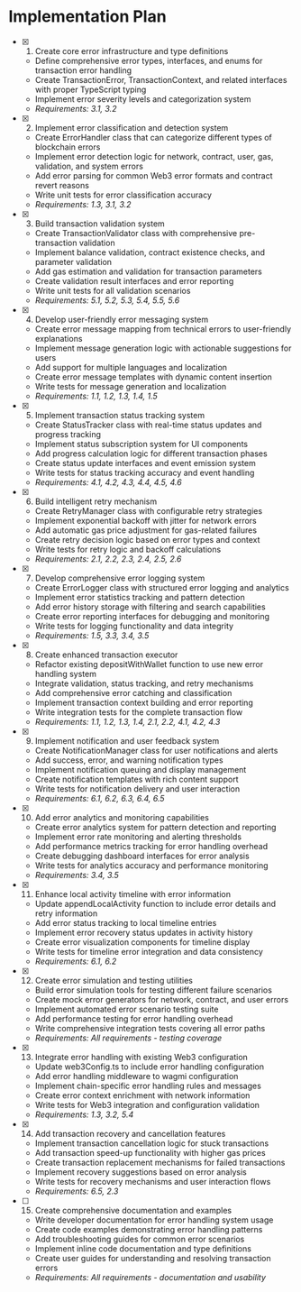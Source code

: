 # Implementation Plan

- [x] 1. Create core error infrastructure and type definitions
  - Define comprehensive error types, interfaces, and enums for transaction error handling
  - Create TransactionError, TransactionContext, and related interfaces with proper TypeScript typing
  - Implement error severity levels and categorization system
  - _Requirements: 3.1, 3.2_

- [x] 2. Implement error classification and detection system
  - Create ErrorHandler class that can categorize different types of blockchain errors
  - Implement error detection logic for network, contract, user, gas, validation, and system errors
  - Add error parsing for common Web3 error formats and contract revert reasons
  - Write unit tests for error classification accuracy
  - _Requirements: 1.3, 3.1, 3.2_

- [x] 3. Build transaction validation system
  - Create TransactionValidator class with comprehensive pre-transaction validation
  - Implement balance validation, contract existence checks, and parameter validation
  - Add gas estimation and validation for transaction parameters
  - Create validation result interfaces and error reporting
  - Write unit tests for all validation scenarios
  - _Requirements: 5.1, 5.2, 5.3, 5.4, 5.5, 5.6_

- [x] 4. Develop user-friendly error messaging system
  - Create error message mapping from technical errors to user-friendly explanations
  - Implement message generation logic with actionable suggestions for users
  - Add support for multiple languages and localization
  - Create error message templates with dynamic content insertion
  - Write tests for message generation and localization
  - _Requirements: 1.1, 1.2, 1.3, 1.4, 1.5_

- [x] 5. Implement transaction status tracking system
  - Create StatusTracker class with real-time status updates and progress tracking
  - Implement status subscription system for UI components
  - Add progress calculation logic for different transaction phases
  - Create status update interfaces and event emission system
  - Write tests for status tracking accuracy and event handling
  - _Requirements: 4.1, 4.2, 4.3, 4.4, 4.5, 4.6_

- [x] 6. Build intelligent retry mechanism
  - Create RetryManager class with configurable retry strategies
  - Implement exponential backoff with jitter for network errors
  - Add automatic gas price adjustment for gas-related failures
  - Create retry decision logic based on error types and context
  - Write tests for retry logic and backoff calculations
  - _Requirements: 2.1, 2.2, 2.3, 2.4, 2.5, 2.6_

- [x] 7. Develop comprehensive error logging system
  - Create ErrorLogger class with structured error logging and analytics
  - Implement error statistics tracking and pattern detection
  - Add error history storage with filtering and search capabilities
  - Create error reporting interfaces for debugging and monitoring
  - Write tests for logging functionality and data integrity
  - _Requirements: 1.5, 3.3, 3.4, 3.5_

- [x] 8. Create enhanced transaction executor
  - Refactor existing depositWithWallet function to use new error handling system
  - Integrate validation, status tracking, and retry mechanisms
  - Add comprehensive error catching and classification
  - Implement transaction context building and error reporting
  - Write integration tests for the complete transaction flow
  - _Requirements: 1.1, 1.2, 1.3, 1.4, 2.1, 2.2, 4.1, 4.2, 4.3_

- [x] 9. Implement notification and user feedback system
  - Create NotificationManager class for user notifications and alerts
  - Add success, error, and warning notification types
  - Implement notification queuing and display management
  - Create notification templates with rich content support
  - Write tests for notification delivery and user interaction
  - _Requirements: 6.1, 6.2, 6.3, 6.4, 6.5_

- [x] 10. Add error analytics and monitoring capabilities
  - Create error analytics system for pattern detection and reporting
  - Implement error rate monitoring and alerting thresholds
  - Add performance metrics tracking for error handling overhead
  - Create debugging dashboard interfaces for error analysis
  - Write tests for analytics accuracy and performance monitoring
  - _Requirements: 3.4, 3.5_

- [x] 11. Enhance local activity timeline with error information
  - Update appendLocalActivity function to include error details and retry information
  - Add error status tracking to local timeline entries
  - Implement error recovery status updates in activity history
  - Create error visualization components for timeline display
  - Write tests for timeline error integration and data consistency
  - _Requirements: 6.1, 6.2_

- [x] 12. Create error simulation and testing utilities
  - Build error simulation tools for testing different failure scenarios
  - Create mock error generators for network, contract, and user errors
  - Implement automated error scenario testing suite
  - Add performance testing for error handling overhead
  - Write comprehensive integration tests covering all error paths
  - _Requirements: All requirements - testing coverage_

- [x] 13. Integrate error handling with existing Web3 configuration
  - Update web3Config.ts to include error handling configuration
  - Add error handling middleware to wagmi configuration
  - Implement chain-specific error handling rules and messages
  - Create error context enrichment with network information
  - Write tests for Web3 integration and configuration validation
  - _Requirements: 1.3, 3.2, 5.4_

- [x] 14. Add transaction recovery and cancellation features
  - Implement transaction cancellation logic for stuck transactions
  - Add transaction speed-up functionality with higher gas prices
  - Create transaction replacement mechanisms for failed transactions
  - Implement recovery suggestions based on error analysis
  - Write tests for recovery mechanisms and user interaction flows
  - _Requirements: 6.5, 2.3_

- [ ] 15. Create comprehensive documentation and examples
  - Write developer documentation for error handling system usage
  - Create code examples demonstrating error handling patterns
  - Add troubleshooting guides for common error scenarios
  - Implement inline code documentation and type definitions
  - Create user guides for understanding and resolving transaction errors
  - _Requirements: All requirements - documentation and usability_